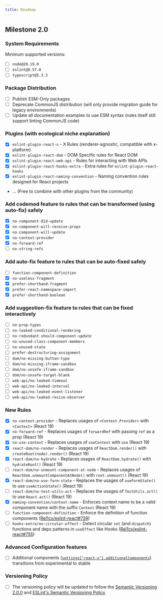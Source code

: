 ```yaml
---
title: Roadmap
---
```


## Milestone 2.0

### System Requirements

Minimum supported versions:

- [ ] `node@20.19.0`
- [ ] `eslint@8.57.0`
- [ ] `typescript@5.3.3`

### Package Distribution

- [ ] Publish ESM-Only packages
- [ ] Deprecate CommonJS distribution (will only provide migration guide for legacy environments)
- [ ] Update all documentation examples to use ESM syntax (rules itself still support linting CommonJS code)

### Plugins (with ecological niche explanation)

- [x] `eslint-plugin-react-x` - X Rules (renderer-agnostic, compatible with x-platform)
- [x] `eslint-plugin-react-dom` - DOM Specific rules for React DOM
- [x] `eslint-plugin-react-web-api` - Rules for interacting with Web APIs
- [x] `eslint-plugin-react-hooks-extra` - Extra rules for `eslint-plugin-react-hooks`
- [x] `eslint-plugin-react-naming-convention` - Naming convention rules designed for React projects
- ... (Free to combine with other plugins from the community)

### Add codemod feature to rules that can be transformed (using auto-fix) safely

- [x] `no-component-did-update`
- [x] `no-component-will-receive-props`
- [x] `no-component-will-update`
- [x] `no-context-provider`
- [x] `no-forward-ref`
- [ ] `no-string-refs`

### Add auto-fix feature to rules that can be auto-fixed safely

- [ ] `function-component-definition`
- [x] `no-useless-fragment`
- [x] `prefer-shorthand-fragment`
- [x] `prefer-react-namespace-import`
- [x] `prefer-shorthand-boolean`

### Add suggestion-fix feature to rules that can be fixed interactively

- [ ] `no-prop-types`
- [ ] `no-leaked-conditional-rendering`
- [ ] `no-redundant-should-component-update`
- [ ] `no-unused-class-component-members`
- [ ] `no-unused-state`
- [ ] `prefer-destructuring-assignment`
- [ ] `dom/no-missing-button-type`
- [ ] `dom/no-missing-iframe-sandbox`
- [ ] `dom/no-unsafe-iframe-sandbox`
- [ ] `dom/no-unsafe-target-blank`
- [ ] `web-api/no-leaked-timeout`
- [ ] `web-api/no-leaked-interval`
- [ ] `web-api/no-leaked-event-listener`
- [ ] `web-api/no-leaked-resize-observer`

### New Rules

- [x] `no-context-provider` - Replaces usages of `<Context.Provider>` with `<Context>` (React 19)
- [x] `no-forward-ref` - Replaces usages of `forwardRef` with passing `ref` as a prop (React 19)
- [x] `no-use-context` - Replaces usages of `useContext` with `use` (React 19)
- [x] `react-dom/no-render` - Replaces usages of `ReactDom.render()` with `createRoot(node).render()` (React 19)
- [x] `react-dom/no-hydrate` - Replaces usages of `ReactDom.hydrate()` with `hydrateRoot()` (React 19)
- [ ] `react-dom/no-unmount-component-at-node` - Replaces usages of `ReactDom.unmountComponentAtNode()` with `root.unmount()` (React 19)
- [x] `react-dom/no-use-form-state` - Replaces the usages of `useFormState()` to use `useActionState()` (React 19)
- [ ] `react-dom/no-test-utils-act` - Replaces the usages of `TestUtils.act()` to use `React.act()` (React 19)
- [x] `naming-convention/context-name` - Enforces context name to be a valid component name with the suffix `Context` (React 19)
- [ ] `function-component-definition` - Enforce the definition of function components ([Rel1cx/eslint-react#739](https://github.com/Rel1cx/eslint-react/issues/739))
- [ ] `hooks-extra/no-circular-effect` - Detect circular `set` (and `dispatch`) functions and deps patterns in `useEffect` like Hooks ([Rel1cx/eslint-react#755](https://github.com/Rel1cx/eslint-react/issues/755))

### Advanced Configuration features

- [ ] Additional components ([`settings["react-x"].additionalComponents`](https://eslint-react.xyz/docs/configurations#additionalcomponents)) transitions from experimental to stable

### Versioning Policy

- [ ] The versioning policy will be updated to follow the [Semantic Versioning 2.0.0](https://semver.org) and [ESLint's Semantic Versioning Policy](https://github.com/eslint/eslint#semantic-versioning-policy)
